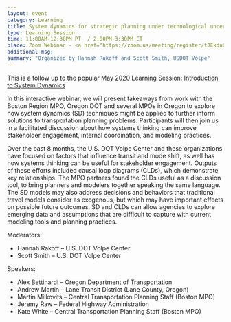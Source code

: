 ```yaml
---
layout: event
category: Learning
title: System dynamics for strategic planning under technological uncertainty
type: Learning Session
time: 11:00AM-12:30PM PT  / 2:00PM-3:30PM ET
place: Zoom Webinar - <a href="https://zoom.us/meeting/register/tJEkduGqpjgtHdZYyyWCouaKgebaqXPZ_VP2">Registration open</a>
additional-msg:
summary: "Organized by Hannah Rakoff and Scott Smith, USDOT Volpe"
---
```


This is a follow up to the popular May 2020 Learning Session: [Introduction to System Dynamics](/2020-05-27-learning-system-dynamics)

In this interactive webinar, we will present takeaways from work with the Boston Region MPO, Oregon DOT and several MPOs in Oregon to explore how system dynamics (SD) techniques might be applied to further inform solutions to transportation planning problems. Participants will then join us in a facilitated discussion about how systems thinking can improve stakeholder engagement, internal coordination, and modeling practices. 

Over the past 8 months, the U.S. DOT Volpe Center and these organizations have focused on factors that influence transit and mode shift, as well has how systems thinking can be useful for stakeholder engagement. Outputs of these efforts included causal loop diagrams (CLDs), which demonstrate key relationships.  The MPO partners found the CLDs useful as a discussion tool, to bring planners and modelers together speaking the same language.  The SD models may also address decisions and behaviors that traditional travel models consider as exogenous, but which may have important effects on possible future outcomes.   SD and CLDs can allow agencies to explore emerging data and assumptions that are difficult to capture with current modeling tools and planning practices.

Moderators:  

 * Hannah Rakoff – U.S. DOT Volpe Center 
 * Scott Smith – U.S. DOT Volpe Center  

Speakers: 

 * Alex Bettinardi – Oregon Department of Transportation   
 * Andrew Martin – Lane Transit District (Lane County, Oregon)  
 * Martin Milkovits – Central Transportation Planning Staff (Boston MPO)  
 * Jeremy Raw – Federal Highway Administration  
 * Kate White – Central Transportation Planning Staff (Boston MPO)  